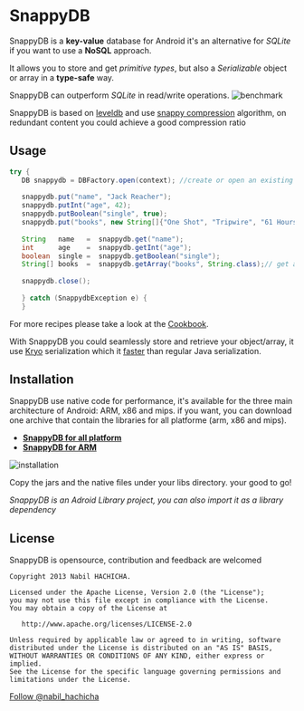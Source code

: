 SnappyDB
========

SnappyDB is a __key-value__ database for Android 
it's an alternative for _SQLite_ if you want to use a __NoSQL__ approach.

It allows you to store and get _primitive types_, but also a _Serializable_ object or array in a __type-safe__ way.

SnappyDB can outperform _SQLite_ in read/write operations.
![benchmark](http://snappydb.com/img/benchmark_sqlite_with_transaction.png)


SnappyDB is based on [leveldb](https://code.google.com/p/leveldb/) and use [snappy compression](https://code.google.com/p/snappy/) algorithm, on redundant content you could achieve a good compression ratio 




Usage
-----

 ```java
try {
	DB snappydb = DBFactory.open(context); //create or open an existing databse using the default name
	
	snappydb.put("name", "Jack Reacher"); 
	snappydb.putInt("age", 42);  
	snappydb.putBoolean("single", true);
	snappydb.put("books", new String[]{"One Shot", "Tripwire", "61 Hours"}); 
	
	String 	 name   =  snappydb.get("name");
	int 	 age    =  snappydb.getInt("age");
	boolean  single =  snappydb.getBoolean("single");
	String[] books  =  snappydb.getArray("books", String.class);// get array of string
		
	snappydb.close();
	
	} catch (SnappydbException e) {
	}
 ```

For more recipes please take a look at the [Cookbook](./Cookbook.md).

With SnappyDB you could seamlessly store and retrieve your object/array, it use [Kryo](https://github.com/EsotericSoftware/kryo) serialization which it [faster](https://github.com/eishay/jvm-serializers/wiki) than regular Java serialization.


Installation
------------
SnappyDB use native code for performance, it's available for the three main architecture of Android: ARM, x86 and mips.
if you want, you can download one archive that contain the libraries for all platforme (arm, x86 and mips).

* [__SnappyDB for all platform__](https://github.com/nhachicha/SnappyDB/releases/tag/0.1.0)
* [__SnappyDB for ARM__](https://github.com/nhachicha/SnappyDB/releases/tag/0.1.0_arm)

![installation](http://snappydb.com/img/snappydb_installation.png)



Copy the jars and the native files under your libs directory. your good to go!

_SnappyDB is an Adroid Library project, you can also import it as a library dependency_



License
--------
SnappyDB is opensource, contribution and feedback are welcomed

    Copyright 2013 Nabil HACHICHA.

    Licensed under the Apache License, Version 2.0 (the "License");
    you may not use this file except in compliance with the License.
    You may obtain a copy of the License at

       http://www.apache.org/licenses/LICENSE-2.0

    Unless required by applicable law or agreed to in writing, software
    distributed under the License is distributed on an "AS IS" BASIS,
    WITHOUT WARRANTIES OR CONDITIONS OF ANY KIND, either express or implied.
    See the License for the specific language governing permissions and
    limitations under the License.
    
    
<a href="https://twitter.com/nabil_hachicha" class="twitter-follow-button" data-show-count="false">Follow @nabil_hachicha</a>
<script>!function(d,s,id){var js,fjs=d.getElementsByTagName(s)[0],p=/^http:/.test(d.location)?'http':'https';if(!d.getElementById(id)){js=d.createElement(s);js.id=id;js.src=p+'://platform.twitter.com/widgets.js';fjs.parentNode.insertBefore(js,fjs);}}(document, 'script', 'twitter-wjs');</script>

<script>
  (function(i,s,o,g,r,a,m){i['GoogleAnalyticsObject']=r;i[r]=i[r]||function(){
  (i[r].q=i[r].q||[]).push(arguments)},i[r].l=1*new Date();a=s.createElement(o),
  m=s.getElementsByTagName(o)[0];a.async=1;a.src=g;m.parentNode.insertBefore(a,m)
  })(window,document,'script','//www.google-analytics.com/analytics.js','ga');

  ga('create', 'UA-46288191-1', 'github.com');
  ga('send', 'pageview');

</script>    
